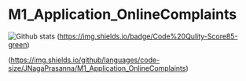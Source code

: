 # M1_Application_OnlineComplaints
![Github stats](https://img.shields.io/badge/Code%20Qulity-Score75-green)     (https://img.shields.io/badge/Code%20Qulity-Score85-green)

(https://img.shields.io/github/languages/code-size/JNagaPrasanna/M1_Application_OnlineComplaints)
